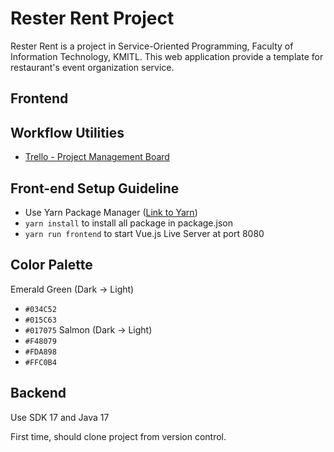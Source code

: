 # Rester Rent Project
Rester Rent is a project in Service-Oriented Programming, Faculty of Information Technology, KMITL. This web application provide a template for restaurant's event organization service.

## Frontend
## Workflow Utilities
- [Trello - Project Management Board](https://trello.com/b/gaNjzTMl/resterrent)


## Front-end Setup Guideline
- Use Yarn Package Manager ([Link to Yarn](https://classic.yarnpkg.com/lang/en/docs/install/#mac-stable))
- `yarn install` to install all package in package.json
- `yarn run frontend` to start Vue.js Live Server at port 8080

## Color Palette
Emerald Green (Dark -> Light)
- `#034C52`
- `#015C63`
- `#017075`
Salmon (Dark -> Light)
- `#F48079`
- `#FDA898`
- `#FFC0B4`

## Backend

Use SDK 17 and Java 17

 First time, should clone project from version control.